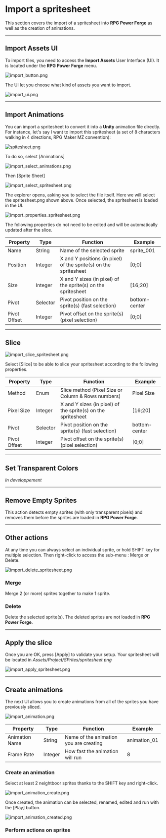 # Import a spritesheet

This section covers the import of a spritesheet into **RPG Power Forge** as well as the creation of animations.

---
## Import Assets UI

To import tiles, you need to access the **Import Assets** User Interface (UI). It is located under the **RPG Power Forge** menu.

![import_button.png](./../media/import/import_button.png)

The UI let you choose what kind of assets you want to import.

![import_ui.png](./../media/import/import_ui.png)

---
## Import Animations

You can import a spritesheet to convert it into a **Unity** animation file directly. For instance, let's say I want to import this spritesheet (a set of 8 characters walking in 4 directions, RPG Maker MZ convention):

![spitesheet.png](./../media/import/spritesheet.png)

To do so, select [Animations]

![import_select_animations.png](./../media/import/import_select_animations.PNG)

Then [Sprite Sheet]

![import_select_spritesheet.png](./../media/import/import_select_spritesheet.PNG)

The explorer opens, asking you to select the file itself. Here we will select the spritesheet.png shown above. Once selected, the spritesheet is loaded in the UI.

![import_properties_spritesheet.png](./../media/import/import_properties_spritesheet.PNG)

The following properties do not need to be edited and will be automatically updated after the slice.

Property|Type|Function|Example
--------|--------|--------|--------
Name|String|Name of the selected sprite| sprite_001
Position|Integer|X and Y positions (in pixel) of the sprite(s) on the spritesheet|[0;0]
Size|Integer|X and Y sizes (in pixel) of the sprite(s) on the spritesheet|[16;20]
Pivot|Selector|Pivot position on the sprite(s) (fast selection)|bottom-center
Pivot Offset|Integer|Pivot offset on the sprite(s) (pixel selection)|[0;0]

---
## Slice

![import_slice_spritesheet.png](./../media/import/import_slice_spritesheet.PNG)

Select [Slice] to be able to slice your spritesheet according to the following properties.

Property|Type|Function|Example
--------|--------|--------|--------
Method|Enum|Slice method (Pixel Size or Column & Rows numbers)| Pixel Size
Pixel Size|Integer|X and Y sizes (in pixel) of the sprite(s) on the spritesheet|[16;20]
Pivot|Selector|Pivot position on the sprite(s) (fast selection)|bottom-center
Pivot Offset|Integer|Pivot offset on the sprite(s) (pixel selection)|[0;0]

---
## Set Transparent Colors

*In developpement*

---
## Remove Empty Sprites

This action detects empty sprites (with only transparent pixels) and removes them before the sprites are loaded in **RPG Power Forge**.

---
## Other actions

At any time you can always select an individual sprite, or hold SHIFT key for multiple selection. Then right-click to access the sub-menu : Merge or Delete.

![import_delete_spritesheet.png](./../media/import/import_delete_spritesheet.PNG)

### Merge

Merge 2 (or more) sprites together to make 1 sprite.

### Delete

Delete the selected sprite(s). The deleted sprites are not loaded in **RPG Power Forge**.

---
## Apply the slice

Once you are OK, press [Apply] to validate your setup. Your spritesheet will be located in *Assets/Project/SPrites/spritesheet.png*

![import_apply_spritesheet.png](./../media/import/import_apply_spritesheet.PNG)

---
## Create animations

The next UI allows you to create animations from all of the sprites you have previously sliced.

![import_animation.png](./../media/import/import_animation.PNG)

Property|Type|Function|Example
--------|--------|--------|--------
Animation Name|String|Name of the animation you are creating|animation_01
Frame Rate|Integer|How fast the animation will run|8

### Create an animation

Select at least 2 neightboor sprites thanks to the SHIFT key and right-click.

![import_animation_create.png](./../media/import/import_animation_create.PNG)

Once created, the animation can be selected, renamed, edited and run with the [Play] button.

![import_animation_created.png](./../media/import/import_animation_created.PNG)

### Perform actions on sprites



